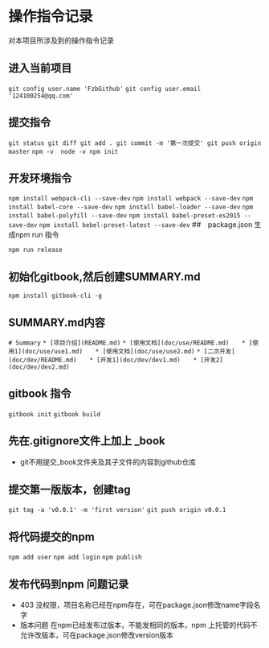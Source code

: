 # 操作指令记录

对本项目所涉及到的操作指令记录

## 进入当前项目

``` git config user.name 'FzbGithub' ```
``` git config user.email '124100254@qq.com' ```
## 提交指令

``` git status git diff git add . git commit -m '第一次提交' git push origin master ```
``` npm -v  node -v npm init ```

## 开发环境指令

``` npm install webpack-cli --save-dev ```
``` npm install webpack --save-dev ```
``` npm install babel-core --save-dev ```
``` npm install babel-loader --save-dev ```
``` npm install babel-polyfill --save-dev ```
``` npm install babel-preset-es2015 --save-dev ```
``` npm install bebel-preset-latest --save-dev ```
##　package.json 生成npm run 指令

``` npm run release ```

## 初始化gitbook,然后创建SUMMARY.md
``` npm install gitbook-cli -g ```

## SUMMARY.md内容

``` # Summary ```
``` * [项目介绍](README.md) ```
``` * [使用文档](doc/use/README.md) ```
```    * [使用1](doc/use/use1.md) ```
```    * [使用文档](doc/use/use2.md) ```
``` * [二次开发](doc/dev/README.md) ```
```    * [开发1](doc/dev/dev1.md) ```
```    * [开发2](doc/dev/dev2.md) ```

## gitbook 指令

``` gitbook init ```
``` gitbook build ```

## 先在.gitignore文件上加上 _book

- git不用提交_book文件夹及其子文件的内容到github仓库

## 提交第一版版本，创建tag

``` git tag -a 'v0.0.1' -m 'first version' ```
``` git push origin v0.0.1 ``` 

## 将代码提交的npm 

``` npm add user ```
``` npm add login ```
``` npm publish ```

## 发布代码到npm 问题记录

- 403 没权限，项目名称已经在npm存在，可在package.json修改name字段名字
- 版本问题 在npm已经发布过版本，不能发相同的版本，npm 上托管的代码不允许改版本，可在package.json修改version版本





